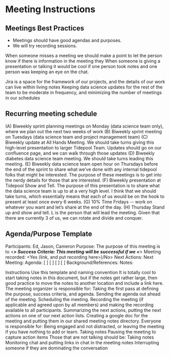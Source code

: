 # Meeting Instructions

## Meetings Best Practices
* Meetings should have good agendas and purposes.
* We will try recording sessions.

When someone misses a meeting we should make a point to let the person know if there is information in the meeting they 
When someone is giving a presentation or talking it would be cool if one person took notes and one person was keeping an eye on the chat.


Jira is a space for the framework of our projects, and the details of our work can live within living notes
Keeping data science updates for the rest of the team to be moderate in frequency, and minimizing the number of meetings in our schedules


## Recurring meeting schedule

(A) Biweekly sprint planning meetings on Monday (data science team only), where we plan out the next two weeks of work
(B) Biweekly sprint meeting on Tuesdays (data science team and project management team)
(C) Biweekly update at All Hands Meeting. We should take turns giving this high-level presentation to larger Tidepool Team. Updates should go on our confluence page, and we can walk through those updates 
(D) Biweekly diabetes data science team meeting. We should take turns leading this meeting.
(E) Biweekly data science team open hour on Thursdays before the end of the sprint to share what we’ve done with any internal tidepool folks that might be interested. The purpose of these meetings is to get into the nerdy details for those that are interested.
(F) Biweekly presentation at Tidepool Show and Tell. The purpose of this presentation is to share what the data science team is up to at a very high level. I think that we should take turns, which essentially means that each of us would be on the hook to present at least once every 6 weeks.
(G) 10% Time Fridays -- work on whatever you want and let’s share at the end of the day. 
(H) Thursday Stand up and show and tell.
L is the person that will lead the meeting. Given that there are currently 3 of us, we can rotate and divide and conquer.   


## Agenda/Purpose Template

Participants: Ed, Jason, Cameron
Purpose: The purpose of this meeting is to <___>
Success Criteria: This meeting will be successful if we <___>
Meeting recorded: <Yes (link, and put recording here>)/No>
Next Actions:
Next Meeting:
Agenda:
[ ] 
[ ] 
[ ] 
[ ] 
Background/References:
Notes:


Instructions
Use this template and naming convention
It is totally cool to start taking notes in this document, but if the notes get rather large, then good practice to move the notes to another location and include a link here.
The meeting organizer is responsible for:
Taking the first pass at defining the purpose, success criteria, and agenda.
Sending the agenda out ahead of the meeting.
Scheduling the meeting.
Recording the meeting (if applicable and agreed upon by all members) and making the recording available to all participants.
Summarizing the next actions, putting the next actions on one of our next action lists.
Creating a google doc for the meeting and putting them in our shared meeting notes directory.
Everyone is responsible for:
Being engaged and not distracted, or leaving the meeting if you have nothing to add or learn.
Taking notes
Pausing the meeting to capture action items 
Those that are not talking should be:
Taking notes
Monitoring chat and putting links in chat in the meeting notes
Interrupting someone if they are dominating the conversation 




